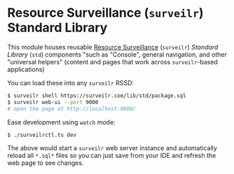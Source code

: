 # Resource Surveillance (`surveilr`) Standard Library

This module houses reusable
[Resource Surveillance](https://www.opsfolio.com/surveilr) (`surveilr`)
_Standard Library_ (`std`) components "such as "Console", general navigation,
and other "universal helpers" (content and pages that work across
`surveilr`-based applications)

You can load these into any `surveilr` RSSD:

```bash
$ surveilr shell https://surveilr.com/lib/std/package.sql
$ surveilr web-ui --port 9000
# open the page at http://localhost:9000/
```

Ease development using `watch` mode:

```bash
$ ./surveilrctl.ts dev
```

The above would start a `surveilr` web server instance and automatically reload all
`*.sql*` files so you can just save from your IDE and refresh the web page to
see changes.